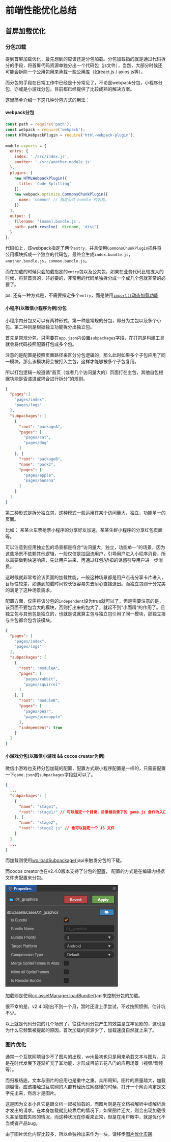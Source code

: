 # 前端性能优化总结

## 首屏加载优化

### 分包加载

提到首屏加载优化，最先想到的应该还是分包加载。分包加载指的就是通过代码拆分的手段，将首屏代码资源单独分出一个代码包（js文件），当然，大部分时候还可能会拆除一个公用包用来承载一些公用库（如react.js / axios.js等）。

而分包的手段在日常工作中已经是十分常见了，不论是webpack分包，小程序分包，亦或是小游戏分包。目前都已经提供了比较成熟的解决方案。

这里简单介绍一下这几种分包方式的用法：

#### webpack分包

```javascript
const path = require('path');
const webpack = require('webpack');
const HTMLWebpackPlugin = require('html-webpack-plugin');

module.exports = {
  entry: {
    index: './src/index.js',
    another: './src/another-module.js'
  },
  plugins: [
    new HTMLWebpackPlugin({
      title: 'Code Splitting'
    }),
    new webpack.optimize.CommonsChunkPlugin({
      name: 'common' // 指定公共 bundle 的名称。
    })
  ],
  output: {
    filename: '[name].bundle.js',
    path: path.resolve(__dirname, 'dist')
  }
};
```

代码如上，该webpack指定了两个`entry`，并且使用`CommonsChunkPlugin`插件将公用模块拆成一个独立的代码包，最终会生成`index.bundle.js`，`another.bundle.js`，`common.bundle.js`。

而在加载的时候只会加载指定的`entry`包以及公共包，如果在业务代码比较庞大的时候，将非首页的，非必要的，非常用的代码单独拆分成一个或几个包就非常的必要了。

ps: 还有一种方式是，不需要指定多个`entry`，而是使用[`import()`动态加载功能](https://www.webpackjs.com/api/module-methods/#import-)

#### 小程序(以微信小程序为例)分包

小程序内分包又可以有两种形式，第一种是常规的分包，即分为主包以及多个小包。第二种则是根据独立功能拆分出独立包。

首先是常规分包，只需要在`app.json`内设置`subpackages`字段，在打包是构建工具就会将代码按照配置打包成多个包。

注意的是配置是按照页面路径来区分分包逻辑的，那么此时如果多个子包应用了同一模块，那么该模块将会被打入主包，这样才能够被多个子包复用。

所以打包逻辑一般遵循“首页（或者几个访问量大的）页面打在主包，其他自包根据功能是否递进或耦合进行拆分”的规则。

```json
{
  "pages":[
    "pages/index",
    "pages/logs"
  ],
  "subpackages": [
    {
      "root": "packageA",
      "pages": [
        "pages/cat",
        "pages/dog"
      ]
    }, {
      "root": "packageB",
      "name": "pack2",
      "pages": [
        "pages/apple",
        "pages/banana"
      ]
    }
  ]
}
```

第二种形式是拆分独立包，这种模式一般运用在某个访问量大，独立，功能单一的页面。

比如： 某某火车票抢票小程序的分享好友加速，某某生鲜小程序的分享红包页面等。

可以注意到应用独立包的场景都是符合“访问量大，独立，功能单一”的场景，因为这些场景不依赖其他逻辑，一般仅仅是拉回流用户，引导用户进入小程序消费，所以需要做到快速响应，先让用户进来，再通过红包/折扣的诱惑引导用户进一步消费。

这时候就非常考验该页面的加载性能，一般这种场景都是用户点击分享卡片进入，目标性较差，如遇到加载时间较长很容易失去耐心直接退出。而独立包则十分完美的满足了这种场景需求。

配置方面，仅需将该分包的`independent`设为true就可以了，但是需要注意的是，该页面不要包含大的模块，否则打出来的包大了，就起不到”小而精“的作用了。且独立包与其他包是独立的，也就是说就算主包与独立包引用了同一模块，那独立报与主包都会包含该模块。

```json
{
  "pages": [
    "pages/index",
    "pages/logs"
  ],
  "subpackages": [
    {
      "root": "moduleA",
      "pages": [
        "pages/rabbit",
        "pages/squirrel"
      ]
    }, {
      "root": "moduleB",
      "pages": [
        "pages/pear",
        "pages/pineapple"
      ],
      "independent": true
    }
  ]
}
```

#### 小游戏分包(以微信小游戏 && cocos creator为例)

微信小游戏也支持分包加载的配置，配置方式跟小程序配置是一样的，只需要配置一下`game.json`的`subpackages`字段就可以了。

```json
{
  ...
  "subpackages": [
    {
      "name": "stage1",
      "root": "stage1/" // 可以指定一个目录，目录根目录下的 game.js 会作为入口文件，目录下所有资源将会统一打包
    }, {
      "name": "stage2",
      "root": "stage2.js" // 也可以指定一个 JS 文件
    }
  ]
  ...
}
```

而加载则使用[wx.loadSubpackage()](https://developers.weixin.qq.com/minigame/dev/guide/base-ability/sub-packages.html)api来触发分包的下载。

而cocos creator也在v2.4.0版本支持了分包的[配置](https://docs.cocos.com/creator/manual/zh/scripting/asset-bundle.html#%E9%85%8D%E7%BD%AE%E6%96%B9%E6%B3%95)，
配置的方式是在编辑内根据文件夹配置来分包。

![分包配置示例](./imgs/inspector.png)

加载则是使用[cc.assetManager.loadBundle()](https://docs.cocos.com/creator/manual/zh/scripting/asset-bundle.html#%E9%85%8D%E7%BD%AE%E6%96%B9%E6%B3%95)api来控制分包的加载。

很不幸的是，v2.4.0刚出不到一个月，暂时还没上手尝试，不过按照惯例，估计坑不少。

以上就是代码分包的几个场景了，往往代码分包产生的效益是立竿见影的，这也是为什么它频繁被提起的原因，首次加载的资源少了，加载速度自然就上来了。

### 图片优化

通常一个互联网项目少不了图片的出现，web最初也只是用来承载文本与图片，只是在时代发展下逐渐扩充了其功能，才形成目前五花八门的应用场景（视频/音频等）。

而归根结底，文本与图片的应用也是重中之重。众所周知，图片的质量越大，加载则越慢。应该接触过互联网的人都有经历过网络慢的时候，打开一个网页肯定是文字先出来，然后才是图片。

这是因为文本小且它是跟文档一起被加载的，而图片则是在文档被解析中或解析后才发出的请求。在本身加载就比较靠后的情况下，如果图片还大，则会出现加载很久甚至加载失败的情况，而这种状况在你看来正常，但是在用户眼中，就是优化不当或者产品bug。

由于图片优化内容比较多，所以单独拎出来作为一块，请移步[图片优化实践](./图片优化实践.md)
